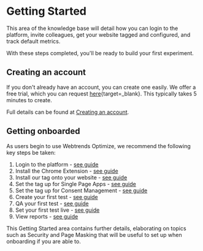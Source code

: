 # Getting Started

This area of the knowledge base will detail how you can login to the platform, invite colleagues, get your website tagged and configured, and track default metrics.

With these steps completed, you'll be ready to build your first experiment.

## Creating an account

If you don't already have an account, you can create one easily. We offer a free trial, which you can request [here](https://www.webtrends-optimize.com/saas-free-trial/){target=_blank}. This typically takes 5 minutes to create.

Full details can be found at [Creating an account](/getting-started/creating-an-account/).

## Getting onboarded

As users begin to use Webtrends Optimize, we recommend the following key steps be taken:

1. Login to the platform - [see guide](/getting-started/logging-in/)
2. Install the Chrome Extension - [see guide](/getting-started/installing-the-chrome-extension/)
3. Install our tag onto your website - [see guide](/getting-started/tag-implementation/)
4. Set the tag up for Single Page Apps - [see guide](/getting-started/tag-configuration/single-page-apps/)
4. Set the tag up for Consent Management - [see guide](/getting-started/tag-configuration/consent-management/)
4. Create your first test - [see guide](TODO)
5. QA your first test - [see guide](TODO)
6. Set your first test live - [see guide](TODO)
7. View reports - [see guide](TODO)

This Getting Started area contains further details, elaborating on topics such as Security and Page Masking that will be useful to set up when onboarding if you are able to.